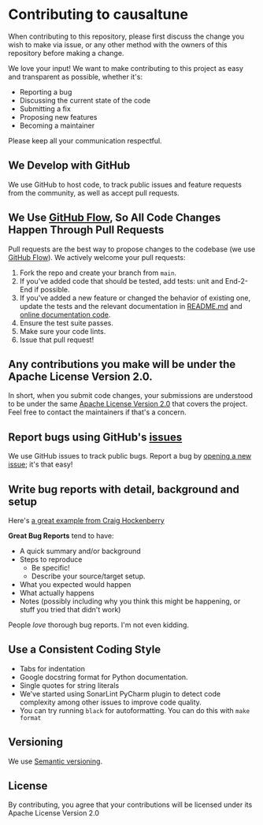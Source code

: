 # Contributing to causaltune

When contributing to this repository, please first discuss the change you wish to make via issue, or any other method with the owners of this repository before making a change.

We love your input! We want to make contributing to this project as easy and transparent as possible, whether it's:

- Reporting a bug
- Discussing the current state of the code
- Submitting a fix
- Proposing new features
- Becoming a maintainer

Please keep all your communication respectful. 


## We Develop with GitHub
We use GitHub to host code, to track public issues and feature requests from the community, as well as accept pull requests.


## We Use [GitHub Flow](https://guides.github.com/introduction/flow/index.html), So All Code Changes Happen Through Pull Requests
Pull requests are the best way to propose changes to the codebase (we use [GitHub Flow](https://guides.github.com/introduction/flow/index.html)). We actively welcome your pull requests:

1. Fork the repo and create your branch from `main`.
2. If you've added code that should be tested, add tests: unit and End-2-End if possible.
3. If you've added a new feature or changed the behavior of existing one, update the tests and the relevant documentation in [README.md](./README.md) and [online documentation code](./docs).
4. Ensure the test suite passes.
5. Make sure your code lints.
6. Issue that pull request!


## Any contributions you make will be under the Apache License Version 2.0.
In short, when you submit code changes, your submissions are understood to be under the same [Apache License Version 2.0](./LICENSE) that covers the project. Feel free to contact the maintainers if that's a concern.

## Report bugs using GitHub's [issues](https://github.com/transferwise/causaltune/issues)
We use GitHub issues to track public bugs. Report a bug by [opening a new issue](https://github.com/transferwise/pipelinewise/issues/new); it's that easy!

## Write bug reports with detail, background and setup
Here's [a great example from Craig Hockenberry](http://www.openradar.me/11905408)

**Great Bug Reports** tend to have:

- A quick summary and/or background
- Steps to reproduce
  - Be specific!
  - Describe your source/target setup.
- What you expected would happen
- What actually happens
- Notes (possibly including why you think this might be happening, or stuff you tried that didn't work)

People *love* thorough bug reports. I'm not even kidding.

## Use a Consistent Coding Style

* Tabs for indentation 
* Google docstring format for Python documentation.
* Single quotes for string literals 
* We've started using SonarLint PyCharm plugin to detect code complexity among other issues to improve code quality.
* You can try running `black` for autoformatting. You can do this with `make format`

## Versioning
We use [Semantic versioning](https://semver.org/).

## License
By contributing, you agree that your contributions will be licensed under its Apache License Version 2.0
